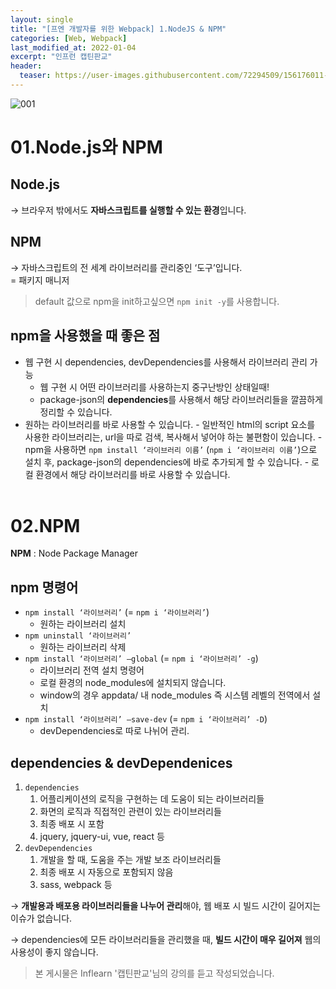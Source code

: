 ```yaml
---
layout: single
title: "[프엔 개발자를 위한 Webpack] 1.NodeJS & NPM"
categories: [Web, Webpack]
last_modified_at: 2022-01-04
excerpt: "인프런 캡틴판교"
header:
  teaser: https://user-images.githubusercontent.com/72294509/156176011-3f42e5a2-3148-411e-9123-5d0e354491f6.png
---
```


![001](https://user-images.githubusercontent.com/72294509/156176011-3f42e5a2-3148-411e-9123-5d0e354491f6.png)

# 01.Node.js와 NPM

## Node.js

→ 브라우저 밖에서도 **자바스크립트를 실행할 수 있는 환경**입니다.

## NPM

→ 자바스크립트의 전 세계 라이브러리를 관리중인 ‘도구’입니다. <br>= 패키지 매니저

> default 값으로 npm을 init하고싶으면 `npm init -y`를 사용합니다.

## npm을 사용했을 때 좋은 점

- 웹 구현 시 dependencies, devDependencies를 사용해서 라이브러리 관리 가능
  - 웹 구현 시 어떤 라이브러리를 사용하는지 중구난방인 상태일때!
  - package-json의 **dependencies**를 사용해서 해당 라이브러리들을 깔끔하게 정리할 수 있습니다.
- 원하는 라이브러리를 바로 사용할 수 있습니다. - 일반적인 html의 script 요소를 사용한 라이브러리는, url을 따로 검색, 복사해서 넣어야 하는 불편함이 있습니다. - npm을 사용하면 `npm install ‘라이브러리 이름’` (`npm i ‘라이브러리 이름’`)으로 설치 후, package-json의 dependencies에 바로 추가되게 할 수 있습니다. - 로컬 환경에서 해당 라이브러리를 바로 사용할 수 있습니다.
  <br><br>

# 02.NPM

**NPM** : Node Package Manager

## npm 명령어

- `npm install ‘라이브러리’` (= `npm i ‘라이브러리’`)
  - 원하는 라이브러리 설치
- `npm uninstall ‘라이브러리’`
  - 원하는 라이브러리 삭제
- `npm install ‘라이브러리’ —global` (= `npm i ‘라이브러리’ -g`)
  - 라이브러리 전역 설치 명령어
  - 로컬 환경의 node_modules에 설치되지 않습니다.
  - window의 경우 appdata/ 내 node_modules 즉 시스템 레벨의 전역에서 설치
- `npm install ‘라이브러리’ —save-dev` (= `npm i ‘라이브러리’ -D`)
  - devDependencies로 따로 나뉘어 관리.

## dependencies & devDependenices

1. `dependencies`
   1. 어플리케이션의 로직을 구현하는 데 도움이 되는 라이브러리들
   2. 화면의 로직과 직접적인 관련이 있는 라이브러리들
   3. 최종 배포 시 포함
   4. jquery, jquery-ui, vue, react 등
2. `devDependencies`
   1. 개발을 할 때, 도움을 주는 개발 보조 라이브러리들
   2. 최종 배포 시 자동으로 포함되지 않음
   3. sass, webpack 등

→ **개발용과 배포용 라이브러리들을 나누어 관리**해야, 웹 배포 시 빌드 시간이 길어지는 이슈가 없습니다.

→ dependencies에 모든 라이브러리들을 관리했을 때, **빌드 시간이 매우 길어져** 웹의 사용성이 좋지 않습니다.

> 본 게시물은 Inflearn '캡틴판교'님의 강의를 듣고 작성되었습니다.
